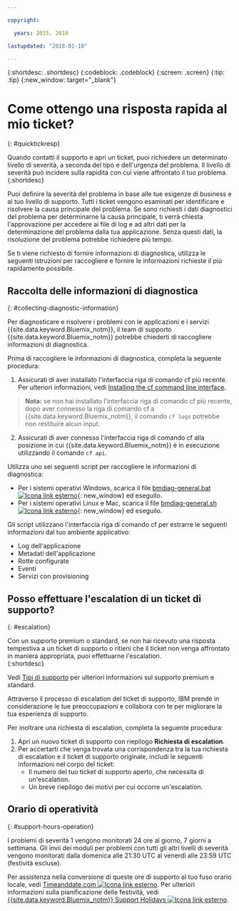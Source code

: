 ```yaml
---

copyright:

  years: 2015, 2018

lastupdated: "2018-01-10"

---
```


{:shortdesc: .shortdesc}
{:codeblock: .codeblock}
{:screen: .screen}
{:tip: .tip}
{:new_window: target="_blank"}


# Come ottengo una risposta rapida al mio ticket?
{: #quicktickresp}

Quando contatti il supporto e apri un ticket, puoi richiedere un determinato livello di severità, a seconda del tipo e dell'urgenza del problema. Il livello di severità può incidere sulla rapidità con cui viene affrontato il tuo problema.
{:shortdesc}

Puoi definire la severità del problema in base alle tue esigenze di business e al tuo livello di supporto. Tutti i ticket vengono esaminati per identificare e risolvere la causa principale del problema. Se sono richiesti i dati diagnostici del problema per determinarne la causa principale, ti verrà chiesta l'approvazione per accedere ai file di log e ad altri dati per la determinazione del problema dalla tua applicazione. Senza questi dati, la risoluzione del problema potrebbe richiedere più tempo.

Se ti viene richiesto di fornire informazioni di diagnostica, utilizza le seguenti istruzioni per raccogliere e fornire le informazioni richieste il più rapidamente possibile.

## Raccolta delle informazioni di diagnostica
{: #collecting-diagnostic-information}

Per diagnosticare e risolvere i problemi con le applicazioni e i servizi {{site.data.keyword.Bluemix_notm}},
il team di supporto {{site.data.keyword.Bluemix_notm}}
potrebbe chiederti di raccogliere informazioni di diagnostica.

Prima di raccogliere le informazioni di diagnostica, completa la
seguente procedura:

1. Assicurati di aver installato l'interfaccia riga di comando cf più recente. Per ulteriori informazioni, vedi [Installing the cf
command line interface](/docs/starters/install_cli.html).
>**Nota:** se non hai installato l'interfaccia riga di comando cf più recente, dopo aver connesso la riga di comando cf a {{site.data.keyword.Bluemix_notm}}, il comando `cf logs` potrebbe non restituire alcun input.
2. Assicurati di aver connesso l'interfaccia riga di comando cf alla posizione in cui {{site.data.keyword.Bluemix_notm}} è
in esecuzione utilizzando il comando `cf api`.

Utilizza uno sei seguenti script per raccogliere le informazioni di diagnostica:

  * Per i sistemi operativi Windows, scarica il file [bmdiag-general.bat ![Icona link esterno](../icons/launch-glyph.svg "Icona link esterno")](http://bluemix-mustgather.mybluemix.net/mustgather/general/bmdiag-general.bat){: new_window} ed eseguilo.
  * Per i sistemi operativi Linux e Mac, scarica il file [bmdiag-general.sh ![Icona link esterno](../icons/launch-glyph.svg "Icona link esterno")](http://bluemix-mustgather.mybluemix.net/mustgather/general/bmdiag-general.sh){: new_window} ed eseguilo.

Gli script utilizzano l'interfaccia riga di comando cf per estrarre
le seguenti informazioni dal tuo ambiente applicativo:
  * Log dell'applicazione
  * Metadati dell'applicazione
  * Rotte configurate
  * Eventi
  * Servizi con provisioning

## Posso effettuare l'escalation di un ticket di supporto?
{: #escalation}

Con un supporto premium o standard, se non hai ricevuto una risposta tempestiva a un ticket di supporto o ritieni che il ticket non venga affrontato in maniera appropriata, puoi effettuarne l'escalation.  
{:shortdesc}

Vedi [Tipi di supporto](/docs/get-support/getstarttssup.html#typesofsupport) per ulteriori informazioni sul supporto premium e standard.

Attraverso il processo di escalation del ticket di supporto, IBM prende in considerazione le tue preoccupazioni e collabora con te per migliorare la tua esperienza di supporto.

Per inoltrare una richiesta di escalation, completa la seguente procedura:
  1. Apri un nuovo ticket di supporto con riepilogo **Richiesta di escalation**.
  2. Per accertarti che venga trovata una corrispondenza tra la tua richiesta di escalation e il ticket di supporto originale, includi le seguenti informazioni nel corpo del ticket:
      * Il numero del tuo ticket di supporto aperto, che necessita di un'escalation.
      * Un breve riepilogo dei motivi per cui occorre un'escalation.

## Orario di operatività
{: #support-hours-operation}

I problemi di severità 1 vengono monitorati 24 ore al giorno, 7 giorni a settimana. Gli invii dei moduli per problemi con tutti gli altri livelli di severità vengono monitorati dalla domenica alle 21:30 UTC al venerdì alle 23:59 UTC (festività escluse).

Per assistenza nella conversione di queste ore di supporto al tuo fuso orario locale, vedi [Timeanddate.com ![Icona link esterno](../icons/launch-glyph.svg "Icona link esterno")](https://www.timeanddate.com). Per ulteriori informazioni sulla pianificazione delle festività, vedi [{{site.data.keyword.Bluemix_notm}} Support Holidays ![Icona link esterno](../icons/launch-glyph.svg "Icona link esterno")](http://ibm.biz/bluemixholidays).
